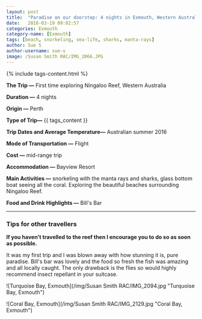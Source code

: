```yaml
---
layout: post
title:  "Paradise on our doorstep: 4 nights in Exmouth, Western Australia"
date:   2016-03-19 09:02:57
categories: Exmouth
category-name: [Exmouth]
tags: [beach, snorkeling, sea-life, sharks, manta-rays]
author: Sue S
author-username: sue-s
image: /Susan Smith RAC/IMG_2066.JPG
---
```


{% include tags-content.html %}

**The Trip &mdash;** First time exploring Ningaloo Reef, Western Australia

**Duration &mdash;** 4 nights

**Origin &mdash;** Perth

**Type of Trip&mdash;** {{ tags_content }}

**Trip Dates and Average Temperature&mdash;** Australian summer 2016

**Mode of Transportation &mdash;** Flight

**Cost &mdash;** mid-range trip

**Accommodation &mdash;** Bayview Resort

**Main Activities &mdash;** snorkeling with the manta rays and sharks, glass bottom boat seeing all the coral. Exploring the beautiful beaches surrounding Ningaloo Reef.

**Food and Drink Highlights &mdash;** Bill's Bar  


<hr />


### Tips for other travellers
**If you haven't travelled to the reef then I encourage you to do so as soon as possible.**  

It was my first trip and I was blown away with how stunning it is, pure paradise. Bill's bar was lovely and the food so fresh the fish was amazing and all locally caught. The only drawback is the flies so would highly recommend insect repellant in your suitcase.

![Turquoise Bay, Exmouth](/img/Susan Smith RAC/IMG_2094.jpg "Turquoise Bay, Exmouth")

![Coral Bay, Exmouth](/img/Susan Smith RAC/IMG_2129.jpg "Coral Bay, Exmouth")
